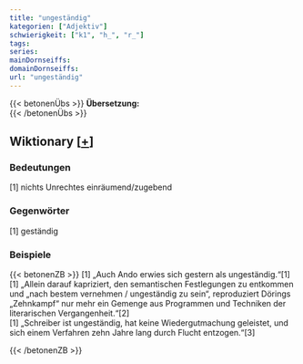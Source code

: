 ```yaml
---
title: "ungeständig"
kategorien: ["Adjektiv"]
schwierigkeit: ["k1", "h_", "r_"]
tags:
series:
mainDornseiffs:
domainDornseiffs:
url: "ungeständig"
---
```


{{< betonenÜbs >}}
**Übersetzung:**  
{{< /betonenÜbs >}}

## Wiktionary [[+](https://de.wiktionary.org/wiki/ungeständig)]

### Bedeutungen
[1] nichts Unrechtes einräumend/zugebend  

### Gegenwörter
[1] geständig  

### Beispiele
{{< betonenZB >}}
[1] „Auch Ando erwies sich gestern als ungeständig.“[1]  
[1] „Allein darauf kapriziert, den semantischen Festlegungen zu entkommen und „nach bestem vernehmen / ungeständig zu sein“, reproduziert Dörings „Zehnkampf“ nur mehr ein Gemenge aus Programmen und Techniken der literarischen Vergangenheit.“[2]  
[1] „Schreiber ist ungeständig, hat keine Wiedergutmachung geleistet, und sich einem Verfahren zehn Jahre lang durch Flucht entzogen.“[3]  

{{< /betonenZB >}}

